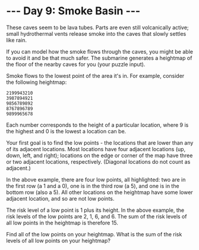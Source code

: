 # --- Day 9: Smoke Basin ---

These caves seem to be lava tubes. Parts are even still volcanically active; small hydrothermal vents release smoke into
the caves that slowly settles like rain.

If you can model how the smoke flows through the caves, you might be able to avoid it and be that much safer. The
submarine generates a heightmap of the floor of the nearby caves for you (your puzzle input).

Smoke flows to the lowest point of the area it's in. For example, consider the following heightmap:

```
2199943210
3987894921
9856789892
8767896789
9899965678
```

Each number corresponds to the height of a particular location, where 9 is the highest and 0 is the lowest a location
can be.

Your first goal is to find the low points - the locations that are lower than any of its adjacent locations. Most
locations have four adjacent locations (up, down, left, and right); locations on the edge or corner of the map have
three or two adjacent locations, respectively. (Diagonal locations do not count as adjacent.)

In the above example, there are four low points, all highlighted: two are in the first row (a 1 and a 0), one is in the
third row (a 5), and one is in the bottom row (also a 5). All other locations on the heightmap have some lower adjacent
location, and so are not low points.

The risk level of a low point is 1 plus its height. In the above example, the risk levels of the low points are 2, 1, 6,
and 6. The sum of the risk levels of all low points in the heightmap is therefore 15.

Find all of the low points on your heightmap. What is the sum of the risk levels of all low points on your heightmap?
